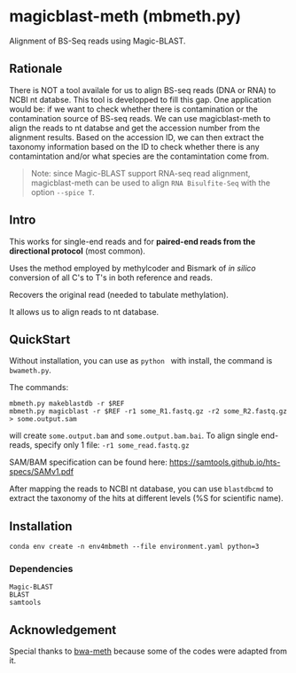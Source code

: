 # magicblast-meth (mbmeth.py)

Alignment of BS-Seq reads using Magic-BLAST. 

## Rationale 

There is NOT a tool availale for us to align BS-seq reads (DNA or RNA) to NCBI nt databse. This tool is developped to fill this gap. One application would be: if we want to check whether there is contamination or the contamination source of BS-seq reads. We can use magicblast-meth to align the reads to nt databse and get the accession number from the alignment results. Based on the accession ID, we can then extract the taxonomy information based on the ID to check whether there is any contamintation and/or what species are the contamintation come from. 

> Note: since Magic-BLAST support RNA-seq read alignment, magicblast-meth can be used to align `RNA Bisulfite-Seq` with the option `--spice T`. 

## Intro

This works for single-end reads and for **paired-end reads from the
directional protocol** (most common).

Uses the method employed by methylcoder and Bismark of *in silico*
conversion of all C's to T's in both reference and reads.

Recovers the original read (needed to tabulate methylation).

It allows us to align reads to nt database. 

## QuickStart

Without installation, you can use as `python ` with install, the
command is `bwameth.py`.

The commands:

```
mbmeth.py makeblastdb -r $REF
mbmeth.py magicblast -r $REF -r1 some_R1.fastq.gz -r2 some_R2.fastq.gz > some.output.sam
```

will create `some.output.bam` and `some.output.bam.bai`.
To align single end-reads, specify only 1 file: `-r1 some_read.fastq.gz`

SAM/BAM specification can be found here: https://samtools.github.io/hts-specs/SAMv1.pdf

After mapping the reads to NCBI nt database, you can use `blastdbcmd` to extract the 
taxonomy of the hits at different levels (%S for scientific name).

## Installation

```
conda env create -n env4mbmeth --file environment.yaml python=3 
```

### Dependencies

```
Magic-BLAST
BLAST
samtools
```

## Acknowledgement

Special thanks to [bwa-meth](https://github.com/brentp/bwa-meth) because some of the codes were adapted from it. 

